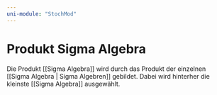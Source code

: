 ```yaml
---
uni-module: "StochMod"
---
```


# Produkt Sigma Algebra

Die Produkt [[Sigma Algebra]] wird durch das Produkt der einzelnen [[Sigma Algebra | Sigma Algebren]] gebildet.
Dabei wird hinterher die kleinste [[Sigma Algebra]] ausgewählt.
